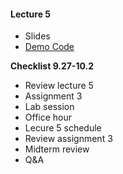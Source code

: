 #### Lecture 5
+ Slides
+ [Demo Code](https://www.dropbox.com/sh/6iyd2uei3so2h0b/AABHReJ-jvO_3B05I2uDmloua?dl=0)

**Checklist 9.27-10.2**
+ Review lecture 5
+ Assignment 3
+ Lab session
+ Office hour
+ Lecure 5 schedule
 + Review assignment 3
 + Midterm review
 + Q&A
